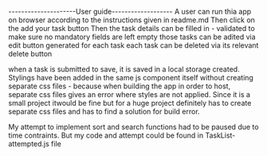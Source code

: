 ---------------------User guide-------------------
A user can run thia app on browser according to the instructions given in readme.md
Then click on the add your task button
Then the task details can be filled in - validated to make sure no mandatory fields are left empty
those tasks can be adited via edit button generated for each task
each task can be deleted via its relevant delete button

when a task is submitted to save, it is saved in a local storage created.
Stylings have been added in the same js component itself without creating separate css files - because when building the app in order to host, separate css files gives an error where styles are not applied. Since it is a small project itwould be fine but for a huge project definitely has to create separate css files and has to find a solution for build error.

My attempt to implement sort and search functions had to be paused due to time contraints. But my code and attempt could be found in TaskList-attempted.js file